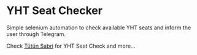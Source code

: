 # YHT Seat Checker
Simple selenium automation to check available YHT seats and inform the user through Telegram. 

Check [Tütün Sabri](https://github.com/atakanakin/TutunSabri) for YHT Seat Check and more...
